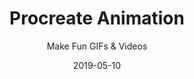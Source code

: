 ---
title: "Procreate Animation"
subtitle: "Make Fun GIFs & Videos"
description: "Learn how to bring life and movement into your illustrations on your iPad using everyone’s favourite iPad app, Procreate."
external_url: https://ttkb.me/procreate-animation
date: "2019-05-10"
image: "img/procreate-animation-thumb.png"
background_color: "#009bfe"
categories: ['Animation']
tags: ['iPad', 'Procreate']
priority: 7
popular: true
---